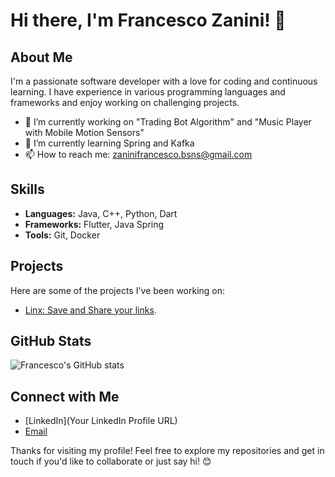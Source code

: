 # Hi there, I'm Francesco Zanini! 👋

## About Me
I'm a passionate software developer with a love for coding and continuous learning. I have experience in various programming languages and frameworks and enjoy working on challenging projects.

- 🔭 I’m currently working on "Trading Bot Algorithm" and "Music Player with Mobile Motion Sensors"
- 🌱 I’m currently learning Spring and Kafka
- 📫 How to reach me: zaninifrancesco.bsns@gmail.com

## Skills
- **Languages:** Java, C++, Python, Dart
- **Frameworks:** Flutter, Java Spring
- **Tools:** Git, Docker

## Projects
Here are some of the projects I've been working on:

- [Linx: Save and Share your links](https://github.com/PecilliZanini/LinxFlutter).

## GitHub Stats
![Francesco's GitHub stats](https://github-readme-stats.vercel.app/api?username=zaninifrancesco&show_icons=true&theme=radical)

## Connect with Me
- [LinkedIn](Your LinkedIn Profile URL)
- [Email](mailto:zaninifrancesco.bsns@gmail.com)

Thanks for visiting my profile! Feel free to explore my repositories and get in touch if you'd like to collaborate or just say hi! 😊
